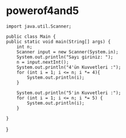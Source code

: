 # powerof4and5
    import java.util.Scanner;

    public class Main {
    public static void main(String[] args) {
        int n;
        Scanner input = new Scanner(System.in);
        System.out.println("Sayı giriniz: ");
        n = input.nextInt();
        System.out.println("4'ün Kuvvetleri :");
        for (int i = 1; i <= n; i *= 4){
            System.out.println(i);
        }

        System.out.println("5'in Kuvvetleri :");
        for (int i = 1; i <= n; i *= 5) {
            System.out.println(i);
        }

    }
}
